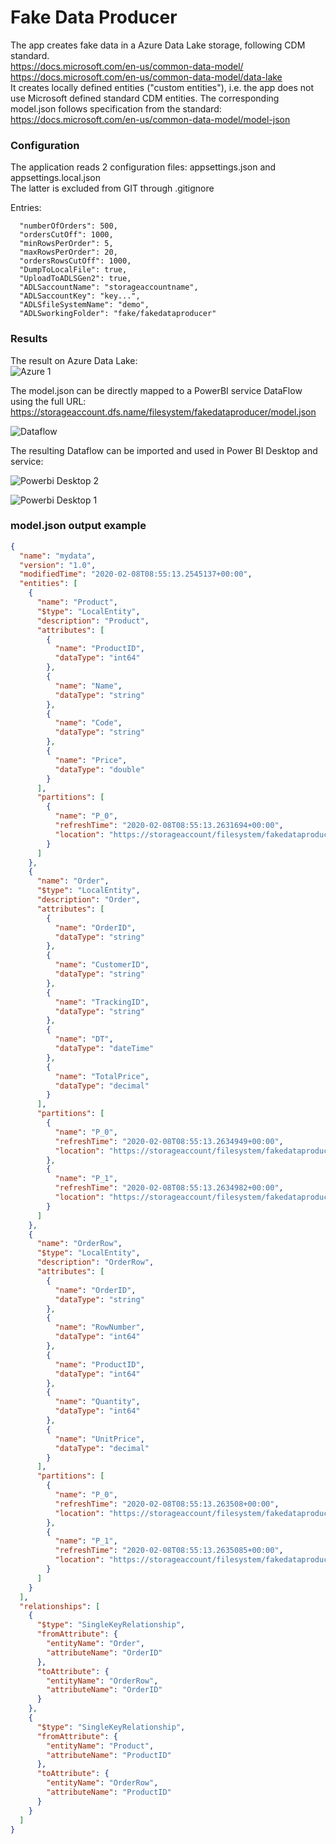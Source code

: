 ﻿# Fake Data Producer

The app creates fake data in a Azure Data Lake storage, following CDM standard.  
https://docs.microsoft.com/en-us/common-data-model/  
https://docs.microsoft.com/en-us/common-data-model/data-lake  
It creates locally defined entities ("custom entities"), i.e. the app does not use Microsoft defined standard CDM entities.
The corresponding model.json follows specification from the standard:  
https://docs.microsoft.com/en-us/common-data-model/model-json


### Configuration
The application reads 2 configuration files: appsettings.json and appsettings.local.json  
The latter is excluded from GIT through .gitignore

Entries:
```
  "numberOfOrders": 500,
  "ordersCutOff": 1000,
  "minRowsPerOrder": 5,
  "maxRowsPerOrder": 20,
  "ordersRowsCutOff": 1000,
  "DumpToLocalFile": true,
  "UploadToADLSGen2": true,
  "ADLSaccountName": "storageaccountname",
  "ADLSaccountKey": "key...",
  "ADLSfileSystemName": "demo",
  "ADLSworkingFolder": "fake/fakedataproducer"
```

### Results

The result on Azure Data Lake:  
![Azure 1](docs/azure_1.png)

The model.json can be directly mapped to a PowerBI service DataFlow using the full URL:
https://storageaccount.dfs.name/filesystem/fakedataproducer/model.json

![Dataflow](docs/dataflow.png)

The resulting Dataflow can be imported and used in Power BI Desktop and service:  

![Powerbi Desktop 2](docs/powerbi_desktop_2.png)  

![Powerbi Desktop 1](docs/powerbi_desktop_1.png)  

### model.json output example


```json
{
  "name": "mydata",
  "version": "1.0",
  "modifiedTime": "2020-02-08T08:55:13.2545137+00:00",
  "entities": [
    {
      "name": "Product",
      "$type": "LocalEntity",
      "description": "Product",
      "attributes": [
        {
          "name": "ProductID",
          "dataType": "int64"
        },
        {
          "name": "Name",
          "dataType": "string"
        },
        {
          "name": "Code",
          "dataType": "string"
        },
        {
          "name": "Price",
          "dataType": "double"
        }
      ],
      "partitions": [
        {
          "name": "P_0",
          "refreshTime": "2020-02-08T08:55:13.2631694+00:00",
          "location": "https://storageaccount/filesystem/fakedataproducer/Product/Product_0.csv"
        }
      ]
    },
    {
      "name": "Order",
      "$type": "LocalEntity",
      "description": "Order",
      "attributes": [
        {
          "name": "OrderID",
          "dataType": "string"
        },
        {
          "name": "CustomerID",
          "dataType": "string"
        },
        {
          "name": "TrackingID",
          "dataType": "string"
        },
        {
          "name": "DT",
          "dataType": "dateTime"
        },
        {
          "name": "TotalPrice",
          "dataType": "decimal"
        }
      ],
      "partitions": [
        {
          "name": "P_0",
          "refreshTime": "2020-02-08T08:55:13.2634949+00:00",
          "location": "https://storageaccount/filesystem/fakedataproducer/Order/Order_0.csv"
        },
        {
          "name": "P_1",
          "refreshTime": "2020-02-08T08:55:13.2634982+00:00",
          "location": "https://storageaccount/filesystem/fakedataproducer/Order/Order_1.csv"
        }
      ]
    },
    {
      "name": "OrderRow",
      "$type": "LocalEntity",
      "description": "OrderRow",
      "attributes": [
        {
          "name": "OrderID",
          "dataType": "string"
        },
        {
          "name": "RowNumber",
          "dataType": "int64"
        },
        {
          "name": "ProductID",
          "dataType": "int64"
        },
        {
          "name": "Quantity",
          "dataType": "int64"
        },
        {
          "name": "UnitPrice",
          "dataType": "decimal"
        }
      ],
      "partitions": [
        {
          "name": "P_0",
          "refreshTime": "2020-02-08T08:55:13.263508+00:00",
          "location": "https://storageaccount/filesystem/fakedataproducer/OrderRow/OrderRow_0.csv"
        },
        {
          "name": "P_1",
          "refreshTime": "2020-02-08T08:55:13.2635085+00:00",
          "location": "https://storageaccount/filesystem/fakedataproducer/OrderRow/OrderRow_1.csv"
        }
      ]
    }
  ],
  "relationships": [
    {
      "$type": "SingleKeyRelationship",
      "fromAttribute": {
        "entityName": "Order",
        "attributeName": "OrderID"
      },
      "toAttribute": {
        "entityName": "OrderRow",
        "attributeName": "OrderID"
      }
    },
    {
      "$type": "SingleKeyRelationship",
      "fromAttribute": {
        "entityName": "Product",
        "attributeName": "ProductID"
      },
      "toAttribute": {
        "entityName": "OrderRow",
        "attributeName": "ProductID"
      }
    }
  ]
}
```

